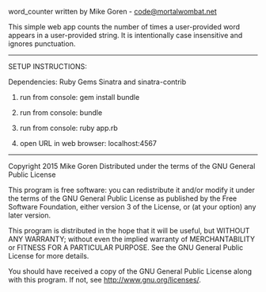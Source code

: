 word_counter
written by Mike Goren - code@mortalwombat.net

This simple web app counts the number of times a user-provided word appears in a user-provided string.
It is intentionally case insensitive and ignores punctuation.

----------

SETUP INSTRUCTIONS:

Dependencies: Ruby Gems Sinatra and sinatra-contrib

1. run from console: gem install bundle

2. run from console: bundle

3. run from console: ruby app.rb

4. open URL in web browser: localhost:4567

----------

Copyright 2015 Mike Goren
Distributed under the terms of the GNU General Public License

This program is free software: you can redistribute it and/or modify
it under the terms of the GNU General Public License as published by
the Free Software Foundation, either version 3 of the License, or
(at your option) any later version.

This program is distributed in the hope that it will be useful,
but WITHOUT ANY WARRANTY; without even the implied warranty of
MERCHANTABILITY or FITNESS FOR A PARTICULAR PURPOSE.  See the
GNU General Public License for more details.

You should have received a copy of the GNU General Public License
along with this program.  If not, see <http://www.gnu.org/licenses/>.
